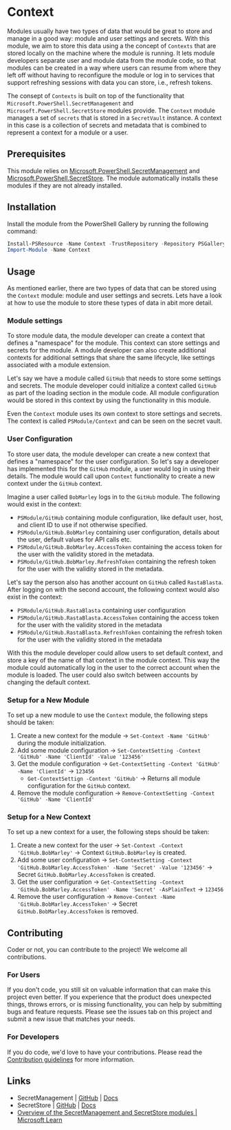 # Context

Modules usually have two types of data that would be great to store and manage in a good way: module and user settings and secrets. With this module, we aim
to store this data using a the concept of `Contexts` that are stored locally on the machine where the module is running. It lets module developers
separate user and module data from the module code, so that modules can be created in a way where users can resume from where they left off without
having to reconfigure the module or log in to services that support refreshing sessions with data you can store, i.e., refresh tokens.

The consept of `Contexts` is built on top of the functionality that `Microsoft.PowerShell.SecretManagement` and `Microsoft.PowerShell.SecretStore`
modules provide. The `Context` module manages a set of `secrets` that is stored in a `SecretVault` instance. A context in this case is a collection
of secrets and metadata that is combined to represent a context for a module or a user.

## Prerequisites

This module relies on [Microsoft.PowerShell.SecretManagement](https://github.com/powershell/SecretManagement) and
[Microsoft.PowerShell.SecretStore](https://github.com/PowerShell/SecretStore). The module automatically installs these modules if they are not
already installed.

## Installation

Install the module from the PowerShell Gallery by running the following command:

```powershell
Install-PSResource -Name Context -TrustRepository -Repository PSGallery
Import-Module -Name Context
```

## Usage

As mentioned earlier, there are two types of data that can be stored using the `Context` module: module and user settings and secrets.
Lets have a look at how to use the module to store these types of data in abit more detail.

### Module settings

To store module data, the module developer can create a context that defines a "namespace" for the module. This context can store settings and secrets
for the module. A module developer can also create additional contexts for additional settings that share the same lifecycle, like settings
associated with a module extension.

Let's say we have a module called `GitHub` that needs to store some settings and secrets. The module developer could initialize a context called
`GitHub` as part of the loading section in the module code. All module configuration would be stored in this context by using the functionality in
this module.

Even the `Context` module uses its own context to store settings and secrets. The context is called `PSModule/Context` and can be seen on the secret
vault.

### User Configuration

To store user data, the module developer can create a new context that defines a "namespace" for the user configuration. So let's say a developer has
implemented this for the `GitHub` module, a user would log in using their details. The module would call upon `Context` functionality to create a new
context under the `GitHub` context.

Imagine a user called `BobMarley` logs in to the `GitHub` module. The following would exist in the context:

- `PSModule/GitHub` containing module configuration, like default user, host, and client ID to use if not otherwise specified.
- `PSModule/GitHub.BobMarley` containing user configuration, details about the user, default values for API calls etc.
- `PSModule/GitHub.BobMarley.AccessToken` containing the access token for the user with the validity stored in the metadata.
- `PSModule/GitHub.BobMarley.RefreshToken` containing the refresh token for the user with the validity stored in the metadata.

Let's say the person also has another account on `GitHub` called `RastaBlasta`. After logging on with the second account, the following context would
also exist in the context:

- `PSModule/GitHub.RastaBlasta` containing user configuration
- `PSModule/GitHub.RastaBlasta.AccessToken` containing the access token for the user with the validity stored in the metadata
- `PSModule/GitHub.RastaBlasta.RefreshToken` containing the refresh token for the user with the validity stored in the metadata

With this the module developer could allow users to set default context, and store a key of the name of that context in the module context. This way
the module could automatically log in the user to the correct account when the module is loaded. The user could also switch between accounts by
changing the default context.

### Setup for a New Module

To set up a new module to use the `Context` module, the following steps should be taken:

1. Create a new context for the module -> `Set-Context -Name 'GitHub'` during the module initialization.
2. Add some module configuration -> `Set-ContextSetting -Context 'GitHub' -Name 'ClientId' -Value '123456'`
3. Get the module configuration -> `Get-ContextSetting -Context 'GitHub' -Name 'ClientId'` -> `123456`
   - `Get-ContextSettign -Context 'GitHub'` -> Returns all module configuration for the `GitHub` context.
4. Remove the module configuration -> `Remove-ContextSetting -Context 'GitHub' -Name 'ClientId'`

### Setup for a New Context

To set up a new context for a user, the following steps should be taken:

1. Create a new context for the user -> `Set-Context -Context 'GitHub.BobMarley'` -> Context `GitHub.BobMarley` is created.
2. Add some user configuration -> `Set-ContextSetting -Context 'GitHub.BobMarley.AccessToken' -Name 'Secret' -Value '123456'` ->
   Secret `GitHub.BobMarley.AccessToken` is created.
3. Get the user configuration -> `Get-ContextSetting -Context 'GitHub.BobMarley.AccessToken' -Name 'Secret' -AsPlainText` -> `123456`
4. Remove the user configuration -> `Remove-Context -Name 'GitHub.BobMarley.AccessToken'` -> Secret `GitHub.BobMarley.AccessToken` is removed.

## Contributing

Coder or not, you can contribute to the project! We welcome all contributions.

### For Users

If you don't code, you still sit on valuable information that can make this project even better. If you experience that the
product does unexpected things, throws errors, or is missing functionality, you can help by submitting bugs and feature requests.
Please see the issues tab on this project and submit a new issue that matches your needs.

### For Developers

If you do code, we'd love to have your contributions. Please read the [Contribution guidelines](CONTRIBUTING.md) for more information.

## Links

- SecretManagement | [GitHub](https://GitHub.com/powershell/SecretManagement) | [Docs](https://learn.microsoft.com/en-us/powershell/module/microsoft.powershell.secretmanagement/?view=ps-modules)
- SecretStore | [GitHub](https://GitHub.com/PowerShell/SecretStore) | [Docs](https://learn.microsoft.com/en-us/powershell/module/microsoft.powershell.secretstore/?view=ps-modules)
- [Overview of the SecretManagement and SecretStore modules | Microsoft Learn](https://learn.microsoft.com/en-us/powershell/utility-modules/secretmanagement/overview?view=ps-modules)
